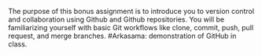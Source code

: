 The purpose of this bonus assignment is to introduce you to version control and collaboration using Github and Github repositories. You will be familiarizing yourself with basic Git workflows like clone, commit, push, pull request, and merge branches. 
#Arkasama: demonstration of GitHub in class. 
